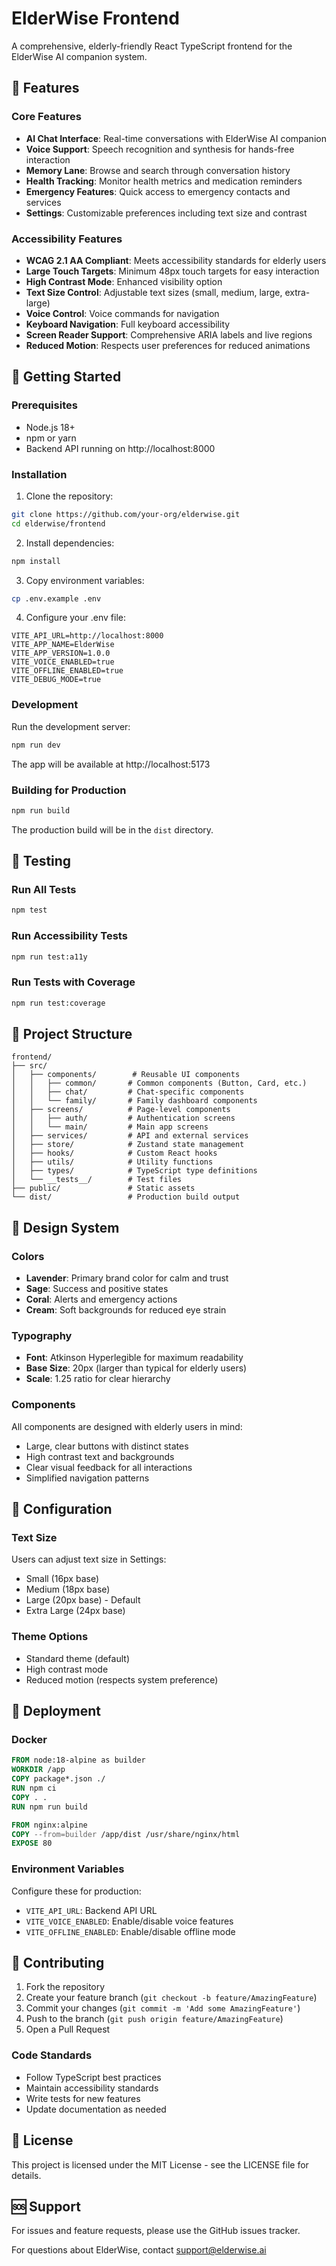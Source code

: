 # ElderWise Frontend

A comprehensive, elderly-friendly React TypeScript frontend for the ElderWise AI companion system.

## 🌟 Features

### Core Features
- **AI Chat Interface**: Real-time conversations with ElderWise AI companion
- **Voice Support**: Speech recognition and synthesis for hands-free interaction
- **Memory Lane**: Browse and search through conversation history
- **Health Tracking**: Monitor health metrics and medication reminders
- **Emergency Features**: Quick access to emergency contacts and services
- **Settings**: Customizable preferences including text size and contrast

### Accessibility Features
- **WCAG 2.1 AA Compliant**: Meets accessibility standards for elderly users
- **Large Touch Targets**: Minimum 48px touch targets for easy interaction
- **High Contrast Mode**: Enhanced visibility option
- **Text Size Control**: Adjustable text sizes (small, medium, large, extra-large)
- **Voice Control**: Voice commands for navigation
- **Keyboard Navigation**: Full keyboard accessibility
- **Screen Reader Support**: Comprehensive ARIA labels and live regions
- **Reduced Motion**: Respects user preferences for reduced animations

## 🚀 Getting Started

### Prerequisites
- Node.js 18+ 
- npm or yarn
- Backend API running on http://localhost:8000

### Installation

1. Clone the repository:
```bash
git clone https://github.com/your-org/elderwise.git
cd elderwise/frontend
```

2. Install dependencies:
```bash
npm install
```

3. Copy environment variables:
```bash
cp .env.example .env
```

4. Configure your .env file:
```env
VITE_API_URL=http://localhost:8000
VITE_APP_NAME=ElderWise
VITE_APP_VERSION=1.0.0
VITE_VOICE_ENABLED=true
VITE_OFFLINE_ENABLED=true
VITE_DEBUG_MODE=true
```

### Development

Run the development server:
```bash
npm run dev
```

The app will be available at http://localhost:5173

### Building for Production

```bash
npm run build
```

The production build will be in the `dist` directory.

## 🧪 Testing

### Run All Tests
```bash
npm test
```

### Run Accessibility Tests
```bash
npm run test:a11y
```

### Run Tests with Coverage
```bash
npm run test:coverage
```

## 📁 Project Structure

```
frontend/
├── src/
│   ├── components/        # Reusable UI components
│   │   ├── common/       # Common components (Button, Card, etc.)
│   │   ├── chat/         # Chat-specific components
│   │   └── family/       # Family dashboard components
│   ├── screens/          # Page-level components
│   │   ├── auth/         # Authentication screens
│   │   └── main/         # Main app screens
│   ├── services/         # API and external services
│   ├── store/            # Zustand state management
│   ├── hooks/            # Custom React hooks
│   ├── utils/            # Utility functions
│   ├── types/            # TypeScript type definitions
│   └── __tests__/        # Test files
├── public/               # Static assets
└── dist/                 # Production build output
```

## 🎨 Design System

### Colors
- **Lavender**: Primary brand color for calm and trust
- **Sage**: Success and positive states
- **Coral**: Alerts and emergency actions
- **Cream**: Soft backgrounds for reduced eye strain

### Typography
- **Font**: Atkinson Hyperlegible for maximum readability
- **Base Size**: 20px (larger than typical for elderly users)
- **Scale**: 1.25 ratio for clear hierarchy

### Components
All components are designed with elderly users in mind:
- Large, clear buttons with distinct states
- High contrast text and backgrounds
- Clear visual feedback for all interactions
- Simplified navigation patterns

## 🔧 Configuration

### Text Size
Users can adjust text size in Settings:
- Small (16px base)
- Medium (18px base)
- Large (20px base) - Default
- Extra Large (24px base)

### Theme Options
- Standard theme (default)
- High contrast mode
- Reduced motion (respects system preference)

## 🚀 Deployment

### Docker
```dockerfile
FROM node:18-alpine as builder
WORKDIR /app
COPY package*.json ./
RUN npm ci
COPY . .
RUN npm run build

FROM nginx:alpine
COPY --from=builder /app/dist /usr/share/nginx/html
EXPOSE 80
```

### Environment Variables
Configure these for production:
- `VITE_API_URL`: Backend API URL
- `VITE_VOICE_ENABLED`: Enable/disable voice features
- `VITE_OFFLINE_ENABLED`: Enable/disable offline mode

## 🤝 Contributing

1. Fork the repository
2. Create your feature branch (`git checkout -b feature/AmazingFeature`)
3. Commit your changes (`git commit -m 'Add some AmazingFeature'`)
4. Push to the branch (`git push origin feature/AmazingFeature`)
5. Open a Pull Request

### Code Standards
- Follow TypeScript best practices
- Maintain accessibility standards
- Write tests for new features
- Update documentation as needed

## 📄 License

This project is licensed under the MIT License - see the LICENSE file for details.

## 🆘 Support

For issues and feature requests, please use the GitHub issues tracker.

For questions about ElderWise, contact support@elderwise.ai